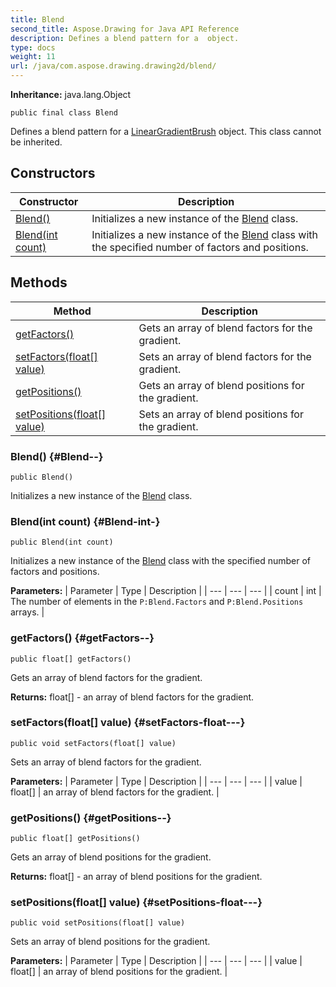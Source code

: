 ```yaml
---
title: Blend
second_title: Aspose.Drawing for Java API Reference
description: Defines a blend pattern for a  object.
type: docs
weight: 11
url: /java/com.aspose.drawing.drawing2d/blend/
---
```

**Inheritance:**
java.lang.Object
```
public final class Blend
```

Defines a blend pattern for a [LinearGradientBrush](../../com.aspose.drawing.drawing2d/lineargradientbrush) object. This class cannot be inherited.
## Constructors

| Constructor | Description |
| --- | --- |
| [Blend()](#Blend--) | Initializes a new instance of the [Blend](../../com.aspose.drawing.drawing2d/blend) class. |
| [Blend(int count)](#Blend-int-) | Initializes a new instance of the [Blend](../../com.aspose.drawing.drawing2d/blend) class with the specified number of factors and positions. |
## Methods

| Method | Description |
| --- | --- |
| [getFactors()](#getFactors--) | Gets an array of blend factors for the gradient. |
| [setFactors(float[] value)](#setFactors-float---) | Sets an array of blend factors for the gradient. |
| [getPositions()](#getPositions--) | Gets an array of blend positions for the gradient. |
| [setPositions(float[] value)](#setPositions-float---) | Sets an array of blend positions for the gradient. |
### Blend() {#Blend--}
```
public Blend()
```


Initializes a new instance of the [Blend](../../com.aspose.drawing.drawing2d/blend) class.

### Blend(int count) {#Blend-int-}
```
public Blend(int count)
```


Initializes a new instance of the [Blend](../../com.aspose.drawing.drawing2d/blend) class with the specified number of factors and positions.

**Parameters:**
| Parameter | Type | Description |
| --- | --- | --- |
| count | int | The number of elements in the `P:Blend.Factors` and `P:Blend.Positions` arrays. |

### getFactors() {#getFactors--}
```
public float[] getFactors()
```


Gets an array of blend factors for the gradient.

**Returns:**
float[] - an array of blend factors for the gradient.
### setFactors(float[] value) {#setFactors-float---}
```
public void setFactors(float[] value)
```


Sets an array of blend factors for the gradient.

**Parameters:**
| Parameter | Type | Description |
| --- | --- | --- |
| value | float[] | an array of blend factors for the gradient. |

### getPositions() {#getPositions--}
```
public float[] getPositions()
```


Gets an array of blend positions for the gradient.

**Returns:**
float[] - an array of blend positions for the gradient.
### setPositions(float[] value) {#setPositions-float---}
```
public void setPositions(float[] value)
```


Sets an array of blend positions for the gradient.

**Parameters:**
| Parameter | Type | Description |
| --- | --- | --- |
| value | float[] | an array of blend positions for the gradient. |


